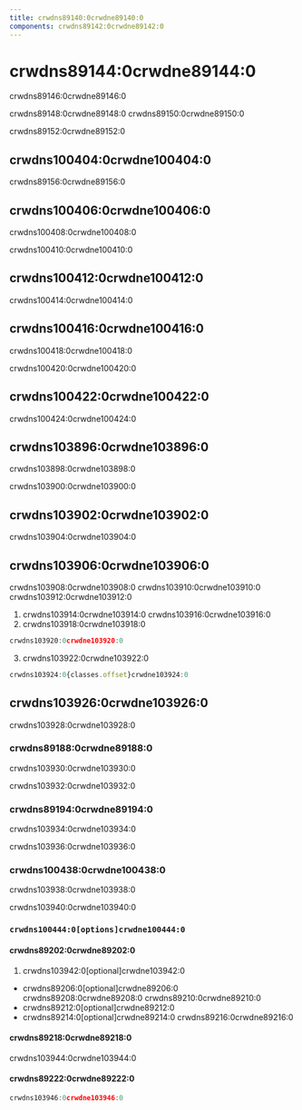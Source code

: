 ```yaml
---
title: crwdns89140:0crwdne89140:0
components: crwdns89142:0crwdne89142:0
---
```


# crwdns89144:0crwdne89144:0

<p class="description">crwdns89146:0crwdne89146:0</p>

crwdns89148:0crwdne89148:0 crwdns89150:0crwdne89150:0

crwdns89152:0crwdne89152:0

## crwdns100404:0crwdne100404:0

crwdns89156:0crwdne89156:0

## crwdns100406:0crwdne100406:0

crwdns100408:0crwdne100408:0

crwdns100410:0crwdne100410:0

## crwdns100412:0crwdne100412:0

crwdns100414:0crwdne100414:0

## crwdns100416:0crwdne100416:0

crwdns100418:0crwdne100418:0

crwdns100420:0crwdne100420:0

## crwdns100422:0crwdne100422:0

crwdns100424:0crwdne100424:0

## crwdns103896:0crwdne103896:0

crwdns103898:0crwdne103898:0

crwdns103900:0crwdne103900:0

## crwdns103902:0crwdne103902:0

crwdns103904:0crwdne103904:0

## crwdns103906:0crwdne103906:0

crwdns103908:0crwdne103908:0 crwdns103910:0crwdne103910:0 crwdns103912:0crwdne103912:0

1. crwdns103914:0crwdne103914:0 crwdns103916:0crwdne103916:0
2. crwdns103918:0crwdne103918:0

```jsx
crwdns103920:0crwdne103920:0
```

3. crwdns103922:0crwdne103922:0

```jsx
crwdns103924:0{classes.offset}crwdne103924:0
```

## crwdns103926:0crwdne103926:0

crwdns103928:0crwdne103928:0

### crwdns89188:0crwdne89188:0

crwdns103930:0crwdne103930:0

crwdns103932:0crwdne103932:0

### crwdns89194:0crwdne89194:0

crwdns103934:0crwdne103934:0

crwdns103936:0crwdne103936:0

### crwdns100438:0crwdne100438:0

crwdns103938:0crwdne103938:0

crwdns103940:0crwdne103940:0

### `crwdns100444:0[options]crwdne100444:0`

#### crwdns89202:0crwdne89202:0

1. crwdns103942:0[optional]crwdne103942:0

- crwdns89206:0[optional]crwdne89206:0 crwdns89208:0crwdne89208:0 crwdns89210:0crwdne89210:0
- crwdns89212:0[optional]crwdne89212:0
- crwdns89214:0[optional]crwdne89214:0 crwdns89216:0crwdne89216:0

#### crwdns89218:0crwdne89218:0

crwdns103944:0crwdne103944:0

#### crwdns89222:0crwdne89222:0

```jsx
crwdns103946:0crwdne103946:0
```